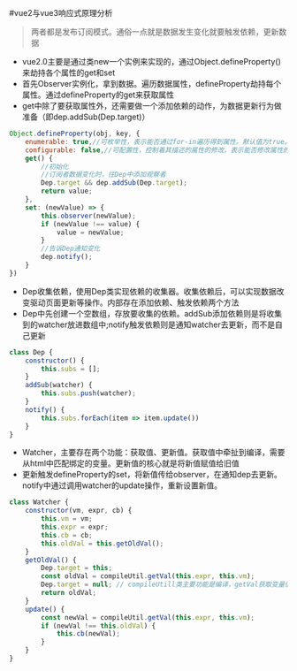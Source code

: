 #vue2与vue3响应式原理分析
>两者都是发布订阅模式。通俗一点就是数据发生变化就要触发依赖，更新数据

+ vue2.0主要是通过类new一个实例来实现的，通过Object.defineProperty()来劫持各个属性的get和set
+ 首先Observer实例化，拿到数据。遍历数据属性，defineProperty劫持每个属性。通过defineProperty的get来获取属性
+ get中除了要获取属性外，还需要做一个添加依赖的动作，为数据更新行为做准备（即dep.addSub(Dep.target)）

```JavaScript
Object.defineProperty(obj, key, {
    enumerable: true,//可枚举性，表示能否通过for-in遍历得到属性。默认值为true。
    configurable: false,//可配置性，控制着其描述的属性的修改，表示能否修改属性的特性，能否把属性修改为访问器属性，或者能否通过delete删除属性从而重新定义属性。默认值为true。
    get() {
        //初始化
        //订阅者数据变化时，往Dep中添加观察者
        Dep.target && dep.addSub(Dep.target);
        return value;
    },
    set: (newValue) => {
        this.observer(newValue);
        if (newValue !== value) {
            value = newValue;
        }
        //告诉Dep通知变化
        dep.notify();
    }
})
````

+ Dep收集依赖，使用Dep类实现依赖的收集器。收集依赖后，可以实现数据改变驱动页面更新等操作。内部存在添加依赖、触发依赖两个方法
+ Dep中先创建一个空数组，存放要收集的依赖。addSub添加依赖则是将收集到的watcher放进数组中;notify触发依赖则是通知watcher去更新，而不是自己更新

```JavaScript
class Dep {
    constructor() {
        this.subs = [];
    }
    addSub(watcher) {
        this.subs.push(watcher);
    }
    notify() {
        this.subs.forEach(item => item.update())
    }
}
```
+ Watcher，主要存在两个功能：获取值、更新值。获取值中牵扯到编译，需要从html中匹配绑定的变量。更新值的核心就是将新值赋值给旧值
+ 更新触发defineProperty的set，将新值传给observer，在通知dep去更新。notify中通过调用watcher的update操作，重新设置新值。

```JavaScript
class Watcher {
    constructor(vm, expr, cb) {
        this.vm = vm;
        this.expr = expr;
        this.cb = cb;
        this.oldVal = this.getOldVal();
    }
    getOldVal() {
        Dep.target = this;
        const oldVal = compileUtil.getVal(this.expr, this.vm);
        Dep.target = null; // compileUtill类主要功能是编译，getVal获取变量值
        return oldVal;
    }
    update() {
        const newVal = compileUtil.getVal(this.expr, this.vm);
        if (newVal !== this.oldVal) {
            this.cb(newVal);
        }
    }
}
```

